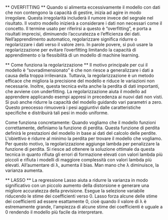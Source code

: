 ** OVERFITTING **
Quando si alimenta eccessivamente il modello con dati che non contengono la capacità di gestire, inizia ad agire in modo irregolare. 
Questa irregolarità includerà il rumore invece del segnale nel risultato. Il vostro modello inizierà a considerare i dati non necessari come il concetto.
Il termine usato per riferirsi a questo è “overfitting”, e porta a risultati imprecisi, diminuendo l’accuratezza e l’efficienza dei dati.
Nell’apprendimento automatico, regolarizzare significa ridurre o regolarizzare i dati verso il valore zero. In parole povere, 
si può usare la regolarizzazione per evitare l’overfitting limitando la capacità di apprendimento o la flessibilità di un modello di machine learning.

** Come funziona la regolarizzazione **
Il motivo principale per cui il modello è “sovradimensionato” è che non riesce a generalizzare i dati a causa della troppa irrilevanza. 
Tuttavia, la regolarizzazione è un metodo efficace che migliora la precisione del modello e riduce le variazioni non necessarie.
Inoltre, questa tecnica evita anche la perdita di dati importanti, che avviene con underfitting. 
La regolarizzazione aiuta il modello ad apprendere applicando esempi appresi in precedenza ai nuovi dati non visti. Si può anche ridurre la capacità del modello guidando vari parametri a zero. Questo preocesso rimuoverà i pesi aggiuntivi dalle caratteristiche specifiche e distribuirà tali pesi in modo uniforme.

Come funziona concretamente: Quando vogliamo che il modello funzioni correttamente, definiamo la funzione di perdita. 
Questa funzione di perdita definirà le prestazioni del modello in base ai dati del calcolo delle perdite. 
L'obiettivo è ridurre al minimo la perdita per trovare il modello che vogliamo. Per questo motivo, la regolarizzazione aggiunge lambda 
per penalizzare la funzione di perdita. 
Si riesce ad ottenere la soluzione ottimale da questa tecnica in quanto rifiuta gli errori di formazione elevati con valori lambda più piccoli e rifiuta i modelli di maggiore complessità con valori lambda più elevati.
All’aumentare di λ, aumenta il bias. Man mano che λ diminuisce, la varianza aumenta.

** LASSO **
La regressione Lasso aiuta a ridurre la varianza in modo significativo con un piccolo aumento della distorsione e generare una migliore accuratezza della previsione.
Esegue la selezione variabile riducendo le stime dei coefficienti verso 0. Lasso forza alcune delle stime dei coefficienti ad essere esattamente 0, cioè quando il valore di λ è estremamente grande, l'ampiezza di alcune stime dei coefficienti è uguale a 0 rendendo il modello più facile da interpretare.
